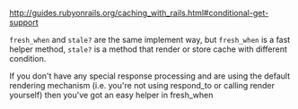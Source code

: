 http://guides.rubyonrails.org/caching_with_rails.html#conditional-get-support

`fresh_when` and `stale?` are the same implement way, but `fresh_when` is a fast helper method, `stale?` is a method that render or store cache with different condition.

If you don't have any special response processing and are using the default rendering mechanism (i.e. you're not using respond_to or calling render yourself) then you've got an easy helper in fresh_when
